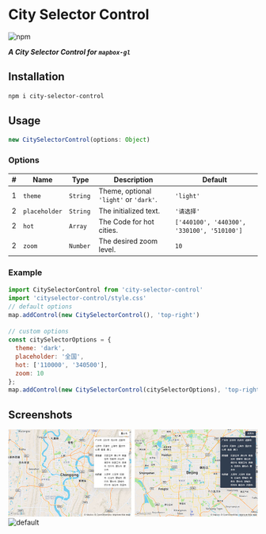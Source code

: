 # City Selector Control
![npm](https://img.shields.io/npm/v/city-selector-control.svg)

***A City Selector Control for `mapbox-gl`***


## Installation

```bash
npm i city-selector-control
```

## Usage

```javascript
new CitySelectorControl(options: Object)
```

### Options
|#|Name|Type|Description|Default|
|---|---|---|---|---|
|1|`theme`|`String `|Theme, optional `'light'` or `'dark'`.|`'light'`|
|2|`placeholder`|`String`|The initialized text.|`'请选择'` |
|2|`hot`|`Array`|The Code for hot cities.|`['440100', '440300', '330100', '510100']` |
|2|`zoom`|`Number`|The desired zoom level.|`10` |

### Example

```javascript
import CitySelectorControl from 'city-selector-control'
import 'cityselector-control/style.css'
// default options
map.addControl(new CitySelectorControl(), 'top-right')

// custom options
const citySelectorOptions = {
  theme: 'dark',
  placeholder: '全国',
  hot: ['110000', '340500'],
  zoom: 10
};
map.addControl(new CitySelectorControl(citySelectorOptions), 'top-right');
```

## Screenshots

![theme](assets/theme.jpg)
![default](assets/default.gif)

